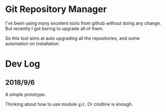 # Git Repository Manager
I've been using many excelent tools from github without doing any change. But recently I got boring to upgrade all of them.

So this tool aims at auto upgrading all the repositories, and some automation on installation.

# Dev Log

## 2018/9/6
A simple prototype.

Thinking about how to use module `git`. Or cmdline is enough.